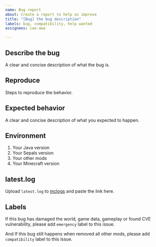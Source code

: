 ```yaml
---
name: Bug report
about: Create a report to help us improve
title: "[Bug] the bug description"
labels: bug, compatibility, help wanted
assignees: cao-awa

---
```


## Describe the bug
A clear and concise description of what the bug is.

## Reproduce
Steps to reproduce the behavior.

## Expected behavior
A clear and concise description of what you expected to happen.

## Environment
1. Your Java version
2. Your Sepals version
3. Your other mods
4. Your Minecraft version

## latest.log
Upload ```latest.log``` to [mclogs](https://mclo.gs/) and paste the link here.

## Labels
If this bug has damaged the world, game data, gameplay or found CVE vulnerability, please add ```emergency``` label to this issue.

And If this bug still happens when removed all other mods, please add ```compatibility``` label to this issue.
